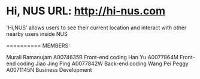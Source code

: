 Hi, NUS
URL: http://hi-nus.com
==========

'Hi,NUS' allows users to see their current location and interact with other nearby users inside NUS

==========
MEMBERS:

Murali Ramanujam	A0074635B	Front-end coding
Han Yu	A0077864M Front-end coding
Jiao Jing Ping	A0077842W	Back-end coding
Wang Pei Peggy	A0071145N	Business Development

